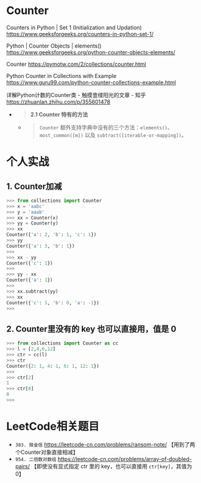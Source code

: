 
# Counter

Counters in Python | Set 1 (Initialization and Updation) https://www.geeksforgeeks.org/counters-in-python-set-1/

Python | Counter Objects | elements() https://www.geeksforgeeks.org/python-counter-objects-elements/

Counter https://pymotw.com/2/collections/counter.html

Python Counter in Collections with Example https://www.guru99.com/python-counter-collections-example.html

详解Python计数的Counter类 - 触摸壹缕阳光的文章 - 知乎 https://zhuanlan.zhihu.com/p/355601478
- > **2.1 Counter 特有的方法**
  * > `Counter` 额外支持字典中没有的三个方法：`elements()`、`most_common([m])` 以及 `subtract([iterable-or-mapping])`。

# 个人实战

## 1. Counter加减

```py
>>> from collections import Counter
>>> x = 'aabc'
>>> y = 'aaab'
>>> xx = Counter(x)
>>> yy = Counter(y)
>>> xx
Counter({'a': 2, 'b': 1, 'c': 1})
>>> yy
Counter({'a': 3, 'b': 1})
>>>
>>> xx - yy
Counter({'c': 1})
>>>
>>> yy - xx
Counter({'a': 1})
>>>
>>> xx.subtract(yy)
>>> xx
Counter({'c': 1, 'b': 0, 'a': -1})
>>>
```

## 2. Counter里没有的 key 也可以直接用，值是 0

```py
>>> from collections import Counter as cc
>>> l = [2,4,6,12]
>>> ctr = cc(l)
>>> ctr
Counter({2: 1, 4: 1, 6: 1, 12: 1})
>>> 
>>> ctr[2]
1
>>> ctr[8]
0
>>> 
```

# LeetCode相关题目
- `383. 赎金信` https://leetcode-cn.com/problems/ransom-note/  【用到了两个Counter对象直接相减】
- `954. 二倍数对数组` https://leetcode-cn.com/problems/array-of-doubled-pairs/  【即使没有显式指定 ctr 里的 key，也可以直接用 `ctr[key]`，其值为 0】
